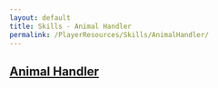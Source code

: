 ```yaml
---
layout: default
title: Skills - Animal Handler
permalink: /PlayerResources/Skills/AnimalHandler/
---
```

## [Animal Handler](#Animal-Handler)
